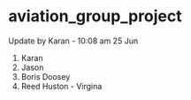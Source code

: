 # aviation_group_project

Update by Karan - 10:08 am 25 Jun

1. Karan
2. Jason
3. Boris Doosey
4. Reed Huston - Virgina
